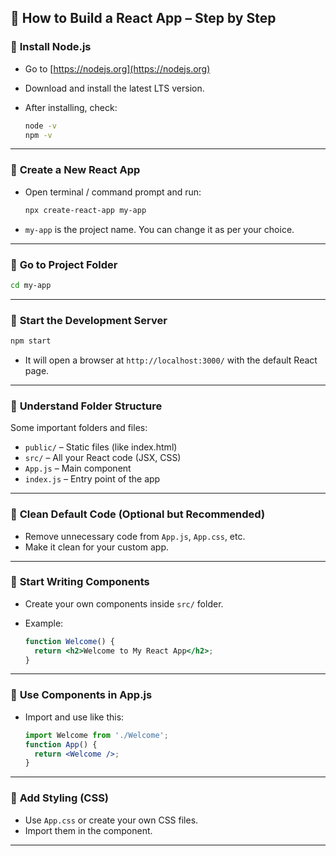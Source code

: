 ## 🧱 **How to Build a React App – Step by Step**

### 📍 **Install Node.js**

* Go to [https://nodejs.org](https://nodejs.org)
* Download and install the latest LTS version.
* After installing, check:

  ```bash
  node -v
  npm -v
  ```

---

### 📍 **Create a New React App**

* Open terminal / command prompt and run:

  ```bash
  npx create-react-app my-app
  ```
* `my-app` is the project name. You can change it as per your choice.

---

### 📍 **Go to Project Folder**

```bash
cd my-app
```

---

### 📍 **Start the Development Server**

```bash
npm start
```

* It will open a browser at `http://localhost:3000/` with the default React page.

---

### 📍 **Understand Folder Structure**

Some important folders and files:

* `public/` – Static files (like index.html)
* `src/` – All your React code (JSX, CSS)
* `App.js` – Main component
* `index.js` – Entry point of the app

---

### 📍 **Clean Default Code (Optional but Recommended)**

* Remove unnecessary code from `App.js`, `App.css`, etc.
* Make it clean for your custom app.

---

### 📍 **Start Writing Components**

* Create your own components inside `src/` folder.
* Example:

  ```jsx
  function Welcome() {
    return <h2>Welcome to My React App</h2>;
  }
  ```

---

### 📍 **Use Components in App.js**

* Import and use like this:

  ```jsx
  import Welcome from './Welcome';
  function App() {
    return <Welcome />;
  }
  ```

---

### 📍 **Add Styling (CSS)**

* Use `App.css` or create your own CSS files.
* Import them in the component.

---


